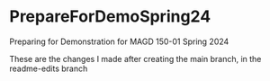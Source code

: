 # PrepareForDemoSpring24
Preparing for Demonstration for MAGD 150-01 Spring 2024

These are the changes I made after creating the main branch, in the readme-edits branch
